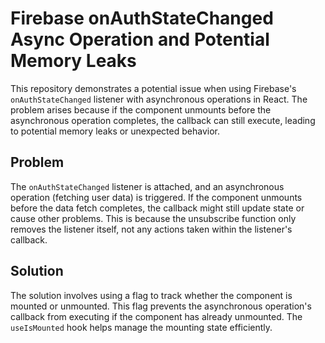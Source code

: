 # Firebase onAuthStateChanged Async Operation and Potential Memory Leaks
This repository demonstrates a potential issue when using Firebase's `onAuthStateChanged` listener with asynchronous operations in React.  The problem arises because if the component unmounts before the asynchronous operation completes, the callback can still execute, leading to potential memory leaks or unexpected behavior.

## Problem
The `onAuthStateChanged` listener is attached, and an asynchronous operation (fetching user data) is triggered. If the component unmounts before the data fetch completes, the callback might still update state or cause other problems.  This is because the unsubscribe function only removes the listener itself, not any actions taken within the listener's callback.

## Solution
The solution involves using a flag to track whether the component is mounted or unmounted.  This flag prevents the asynchronous operation's callback from executing if the component has already unmounted.  The `useIsMounted` hook helps manage the mounting state efficiently.